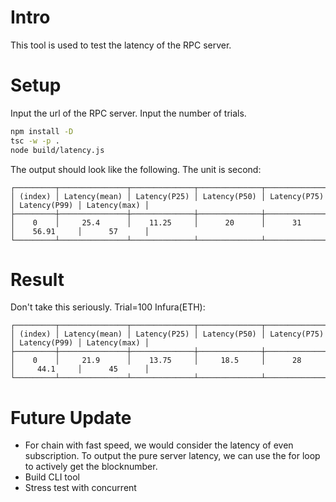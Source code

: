 # Intro

This tool is used to test the latency of the RPC server.

# Setup

Input the url of the RPC server.
Input the number of trials.

```bash
npm install -D
tsc -w -p .
node build/latency.js
```

The output should look like the following. The unit is second:

```
┌─────────┬───────────────┬──────────────┬──────────────┬──────────────┬──────────────┬──────────────┐
│ (index) │ Latency(mean) │ Latency(P25) │ Latency(P50) │ Latency(P75) │ Latency(P99) │ Latency(max) │
├─────────┼───────────────┼──────────────┼──────────────┼──────────────┼──────────────┼──────────────┤
│    0    │     25.4      │    11.25     │      20      │      31      │    56.91     │      57      │
└─────────┴───────────────┴──────────────┴──────────────┴──────────────┴──────────────┴──────────────┘
```

# Result

Don't take this seriously.
Trial=100
Infura(ETH):

```
┌─────────┬───────────────┬──────────────┬──────────────┬──────────────┬──────────────┬──────────────┐
│ (index) │ Latency(mean) │ Latency(P25) │ Latency(P50) │ Latency(P75) │ Latency(P99) │ Latency(max) │
├─────────┼───────────────┼──────────────┼──────────────┼──────────────┼──────────────┼──────────────┤
│    0    │     21.9      │    13.75     │     18.5     │      28      │     44.1     │      45      │
└─────────┴───────────────┴──────────────┴──────────────┴──────────────┴──────────────┴──────────────┘
```

# Future Update
* For chain with fast speed, we would consider the latency of even subscription. To output the pure server latency, we can use the for loop to actively get the blocknumber.
* Build CLI tool
* Stress test with concurrent
